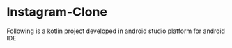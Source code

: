 # Instagram-Clone
Following is a kotlin project developed in android studio platform for android IDE
